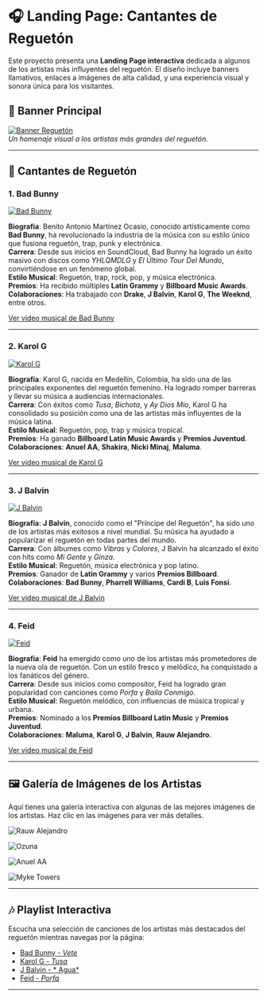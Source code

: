 # 🎧 Landing Page: Cantantes de Reguetón

Este proyecto presenta una **Landing Page interactiva** dedicada a algunos de los artistas más influyentes del reguetón. El diseño incluye banners llamativos, enlaces a imágenes de alta calidad, y una experiencia visual y sonora única para los visitantes.

## 🎨 **Banner Principal**

[![Banner Reguetón](img/reggaeton.webp)](https://tumerchan.com/artistas/)  
*Un homenaje visual a los artistas más grandes del reguetón.*

---

## 🎯 **Cantantes de Reguetón**

### 1. **Bad Bunny**
[![Bad Bunny](img/Bad_Bunny.webp)](https://merchbadbunny.com/)

**Biografía**: Benito Antonio Martínez Ocasio, conocido artísticamente como **Bad Bunny**, ha revolucionado la industria de la música con su estilo único que fusiona reguetón, trap, punk y electrónica.  
**Carrera**: Desde sus inicios en SoundCloud, Bad Bunny ha logrado un éxito masivo con discos como *YHLQMDLG* y *El Último Tour Del Mundo*, convirtiéndose en un fenómeno global.  
**Estilo Musical**: Reguetón, trap, rock, pop, y música electrónica.  
**Premios**: Ha recibido múltiples **Latin Grammy** y **Billboard Music Awards**.  
**Colaboraciones**: Ha trabajado con **Drake**, **J Balvin**, **Karol G**, **The Weeknd**, entre otros.

[Ver video musical de Bad Bunny](https://www.youtube.com/watch?v=a1Femq4NPxs)

---

### 2. **Karol G**
[![Karol G](img/Karol_G.webp)](https://shopkarolg.com/?srsltid=AfmBOordN_7qJGX_XOsys7Er6Nk3BAvFTNLAwSNR7HzcttGXr2iomAR0) 

**Biografía**: Karol G, nacida en Medellín, Colombia, ha sido una de las principales exponentes del reguetón femenino. Ha logrado romper barreras y llevar su música a audiencias internacionales.  
**Carrera**: Con éxitos como *Tusa*, *Bichota*, y *Ay Dios Mío*, Karol G ha consolidado su posición como una de las artistas más influyentes de la música latina.  
**Estilo Musical**: Reguetón, pop, trap y música tropical.  
**Premios**: Ha ganado **Billboard Latin Music Awards** y **Premios Juventud**.  
**Colaboraciones**: **Anuel AA**, **Shakira**, **Nicki Minaj**, **Maluma**.

[Ver video musical de Karol G](https://www.youtube.com/watch?v=QCZZwZQ4qNs)

---

### 3. **J Balvin**
[![J Balvin](img/J_Balvin%20(1).webp)](https://jbalvinstore.universalmusica.com/)  

**Biografía**: **J Balvin**, conocido como el "Príncipe del Reguetón", ha sido uno de los artistas más exitosos a nivel mundial. Su música ha ayudado a popularizar el reguetón en todas partes del mundo.  
**Carrera**: Con álbumes como *Vibras* y *Colores*, J Balvin ha alcanzado el éxito con hits como *Mi Gente* y *Ginza*.  
**Estilo Musical**: Reguetón, música electrónica y pop latino.  
**Premios**: Ganador de **Latin Grammy** y varios **Premios Billboard**.  
**Colaboraciones**: **Bad Bunny**, **Pharrell Williams**, **Cardi B**, **Luis Fonsi**.

[Ver video musical de J Balvin](https://www.youtube.com/watch?v=wnJ6LuUFpMo)

---

### 4. **Feid**
[![Feid](img/Feid.webp)](https://shop.feidofficial.com/?srsltid=AfmBOorxhCqRK6eyMabuBMqScQDzuNq6FjeF2jQO9nIAsR55V3Rwh-nB)  

**Biografía**: **Feid** ha emergido como uno de los artistas más prometedores de la nueva ola de reguetón. Con un estilo fresco y melódico, ha conquistado a los fanáticos del género.  
**Carrera**: Desde sus inicios como compositor, Feid ha logrado gran popularidad con canciones como *Porfa* y *Baila Conmigo*.  
**Estilo Musical**: Reguetón melódico, con influencias de música tropical y urbana.  
**Premios**: Nominado a los **Premios Billboard Latin Music** y **Premios Juventud**.  
**Colaboraciones**: **Maluma**, **Karol G**, **J Balvin**, **Rauw Alejandro**.

[Ver video musical de Feid](https://www.youtube.com/watch?v=cD5T1Y4b7wA)

---

## 🖼️ **Galería de Imágenes de los Artistas**

Aquí tienes una galería interactiva con algunas de las mejores imágenes de los artistas. Haz clic en las imágenes para ver más detalles.

![Rauw Alejandro](img/Rauw_Alejandro.webp)  


![Ozuna](img/ozuna.webp)  


![Anuel AA](img/Anuel_AA.webp)  


![Myke Towers](img/Myke_Towers.webp) 


---

## 🎶 **Playlist Interactiva** 

Escucha una selección de canciones de los artistas más destacados del reguetón mientras navegas por la página:

- [Bad Bunny - *Vete*](https://www.youtube.com/watch?v=S5EKbAiIqYw)
- [Karol G - *Tusa*](https://www.youtube.com/watch?v=tbneQDc2H3I)
- [J Balvin - * Agua*](https://www.youtube.com/watch?v=QLz9VaksClg)
- [Feid - *Porfa*](https://www.youtube.com/watch?v=Hp__tcvnEnk)

---
